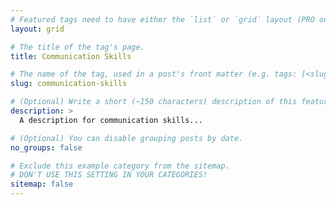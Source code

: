 ```yaml
---
# Featured tags need to have either the `list` or `grid` layout (PRO only).
layout: grid

# The title of the tag's page.
title: Communication Skills

# The name of the tag, used in a post's front matter (e.g. tags: [<slug>]).
slug: communication-skills

# (Optional) Write a short (~150 characters) description of this featured tag.
description: >
  A description for communication skills...

# (Optional) You can disable grouping posts by date.
no_groups: false

# Exclude this example category from the sitemap.
# DON'T USE THIS SETTING IN YOUR CATEGORIES!
sitemap: false
---
```

